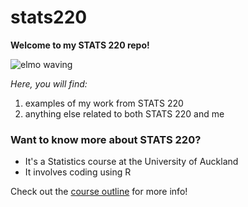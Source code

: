 # stats220

**Welcome to my STATS 220 repo!**

![elmo waving](https://media3.giphy.com/media/v1.Y2lkPTc5MGI3NjExbjR4MXMwM2txcGswOGxxeXJzMHR5N3I1MTFud3g5M2l2OHNyaWVkcyZlcD12MV9pbnRlcm5hbF9naWZfYnlfaWQmY3Q9Zw/3pZipqyo1sqHDfJGtz/giphy.gif)

*Here, you will find:*
1. examples of my work from STATS 220
2. anything else related to both STATS 220 and me

### Want to know more about STATS 220?
* It's a Statistics course at the University of Auckland
* It involves coding using R

Check out the [course outline](https://courseoutline.auckland.ac.nz/dco/course/STATS/220/1243) for more info!
